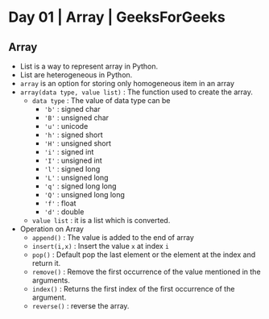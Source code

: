 # Day 01 | Array | GeeksForGeeks #

## Array ##

* List is a way to represent array in Python. 
* List are heterogeneous in Python.
* `array` is an option for storing only homogeneous item in an array
* `array(data type, value list)` : The function used to create the array.
    * `data type` : The value of data type can be 
        * `'b'` : signed char
        * `'B'` : unsigned char
        * `'u'` : unicode
        * `'h'` : signed short
        * `'H'` : unsigned short
        * `'i'` : signed int
        * `'I'` : unsigned int
        * `'l'` : signed long
        * `'L'` : unsigned long
        * `'q'` : signed long long
        * `'Q'` : unsigned long long
        * `'f'` : float
        * `'d'` : double
    * `value list` : it is a list which is converted.
* Operation on Array
    * `append()` : The value is added to the end of array
    * `insert(i,x)` : Insert the value `x` at index `i`
    * `pop()` : Default pop the last element or the element at the index and return it.
    * `remove()` : Remove the first occurrence of the value mentioned in the arguments.
    * `index()` : Returns the first index of the first occurrence of the argument.
    * `reverse()` : reverse the array.
